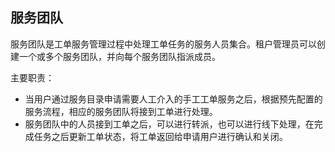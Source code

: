 


## 服务团队

服务团队是工单服务管理过程中处理工单任务的服务人员集合。租户管理员可以创建一个或多个服务团队，并向每个服务团队指派成员。

主要职责：
+ 当用户通过服务目录申请需要人工介入的手工工单服务之后，根据预先配置的服务流程，相应的服务团队将接到工单进行处理。
+ 服务团队中的人员接到工单之后，可以进行转派，也可以进行线下处理，在完成任务之后更新工单状态，将工单返回给申请用户进行确认和关闭。